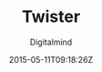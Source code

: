 ---
title: "Twister"
github: https://github.com/DigitalMindCH/twister
demo: http://digitalmind.ch/themes/twister-jekyll-theme/demo/
author: Digitalmind

ssg:
  - Jekyll
cms:
  - No Cms
date: 2015-05-11T09:18:26Z
github_branch: master
stale: true
---